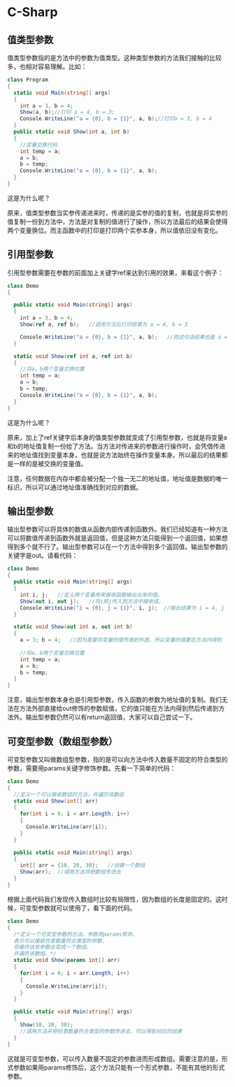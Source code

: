 # C-Sharp
## 值类型参数

值类型参数指的是方法中的参数为值类型。这种类型参数的方法我们接触的比较多，也相对容易理解。比如：
```c#
class Program 
{
  static void Main(string[] args) 
  {
    int a = 3, b = 4;
	Show(a, b);//打印 a = 4, b = 3;
    Console.WriteLine("a = {0}, b = {1}", a, b);//打印a = 3, b = 4
  }
  public static void Show(int a, int b)
  {
    //变量交换代码
    int temp = a;
    a = b;
    b = temp;
    Console.WriteLine("a = {0}, b = {1}", a, b);
  }
}
```
这是为什么呢？

原来，值类型参数当实参传递进来时，传递的是实参的值的复制，也就是将实参的值复制一份到方法中，方法是对复制的值进行了操作，所以方法最后的结果会使得两个变量换位。而主函数中的打印是打印两个实参本身，所以值依旧没有变化。

## 引用型参数

引用型参数需要在参数的前面加上关键字ref来达到引用的效果，来看这个例子：
```c#
class Demo
{

  public static void Main(string[] args)
  {
    int a = 3, b = 4;
    Show(ref a, ref b);   //调用方法后打印结果为 a = 4, b = 3

    Console.WriteLine("a = {0}, b = {1}", a, b);   //而这句话结果也是 a = 4, b = 3
  }

  static void Show(ref int a, ref int b)
  {
    //将a，b两个变量交换位置
    int temp = a;
    a = b;
    b = temp;
    Console.WriteLine("a = {0}, b = {1}", a, b);
  }
}
```
这是为什么呢？

原来，加上了ref关键字后本身的值类型参数就变成了引用型参数，也就是将变量a和b的地址值复制一份给了方法。当方法对传进来的参数进行操作时，会凭借传进来的地址值找到变量本身，也就是说方法始终在操作变量本身。所以最后的结果都是一样的是被交换的变量值。

注意，任何数据在内存中都会被分配一个独一无二的地址值，地址值是数据的唯一标识，所以可以通过地址值准确找到对应的数据。

## 输出型参数

输出型参数可以将具体的数值从函数内部传递到函数外。我们已经知道有一种方法可以将数值传递到函数外就是返回值，但是这种方法只能得到一个返回值，如果想得到多个就不行了。输出型参数可以在一个方法中得到多个返回值。输出型参数的关键字是out。请看代码：

```c#
class Demo
{
  public static void Main(string[] args)
  {
    int i, j;   //定义两个变量用来接收函数输出出来的值。
    Show(out i, out j);   //将i和j传入到方法中接收值。
    Console.WriteLine("i = {0}, j = {1}", i, j);  //输出结果为 i = 4, j = 3
  }

  static void Show(out int a, out int b)
  {
    a = 3; b = 4;   //因为是要将变量的值传递到外面，所以变量的值要在方法内得到
	
    //将a，b两个变量交换位置
    int temp = a;
    a = b;
    b = temp;
  }
}
```
注意，输出型参数本身也是引用型参数，传入函数的参数为地址值的复制。我们无法在方法外部直接给out修饰的参数赋值，它的值只能在方法内得到然后传递到方法外。输出型参数仍然可以有return返回值，大家可以自己尝试一下。

## 可变型参数（数组型参数）

可变型参数又叫做数组型参数，指的是可以向方法中传入数量不固定的符合类型的参数，需要用params关键字修饰参数。先看一下简单的代码：
```c#
class Demo
{
  //定义一个可以接收数组的方法，并遍历该数组
  static void Show(int[] arr)   
  {
    for(int i = 0; i < arr.Length; i++)
    {
      Console.WriteLine(arr[i]);
    }
  }

  public static void Main(string[] args)
  {
    int[] arr = {10, 20, 30};   //创建一个数组
    Show(arr);  //调用方法并把数组传进去
  }
}
```
根据上面代码我们发现传入数组时比较有局限性，因为数组的长度是固定的。这时候，可变型参数就可以使用了，看下面的代码。

```c#
class Demo
{
  /*定义一个可变型参数的方法，参数用params修饰，
  表示可以接收任意数量符合类型的参数，
  但最终这些参数会变成一个数组，
  并遍历该数组。*/
  static void Show(params int[] arr)   
  {
    for(int i = 0; i < arr.Length; i++)
    {
      Console.WriteLine(arr[i]);
    }
  }

  public static void Main(string[] args)
  {
    Show(10, 20, 30);  
    //调用方法并把任意数量符合类型的参数传进去，可以得到对应的结果
  }
}
```
这就是可变型参数，可以传入数量不固定的参数进而形成数组。需要注意的是，形式参数如果用params修饰后，这个方法只能有一个形式参数，不能有其他的形式参数。
